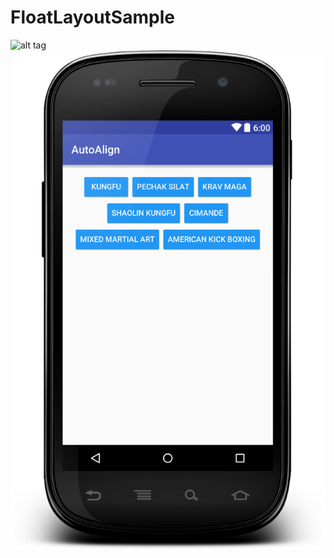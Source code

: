 # FloatLayoutSample
![alt tag](https://github.com/MabulJaya/sample/blob/master/device-2016-01-21-194050.png)
![alt tag](https://github.com/MabulJaya/FloatLayoutSample/blob/master/layout-2016-01-22-202055.png)
